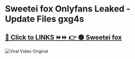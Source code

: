 
 # Sweetei fox Onlyfans Leaked - Update Files gxg4s

## <h2><a href="https://clipsfans.com/Sweetei_fox&ref=git">🔗 Click to LINKS ⏩⏩ 👉 🟢 Sweetei fox </a></h2>

<a href="https://clipsfans.com/Sweetei_fox&ref=git" rel="nofollow" data-target="animated-image.originalLink"><img src="https://i.ibb.co.com/xMMVF88/686577567.gif" alt="Viral Video Original" style="max-width: 100%; display: inline-block;" data-target="animated-image.originalImage"></a>

